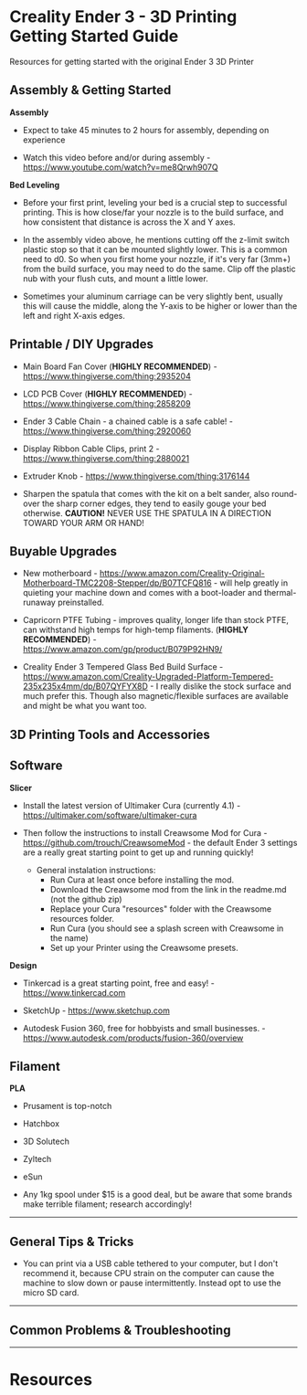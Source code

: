 # Creality Ender 3 - 3D Printing Getting Started Guide

Resources for getting started with the original Ender 3 3D Printer

## Assembly & Getting Started

**Assembly**

- Expect to take 45 minutes to 2 hours for assembly, depending on experience

- Watch this video before and/or during assembly - https://www.youtube.com/watch?v=me8Qrwh907Q

**Bed Leveling**

- Before your first print, leveling your bed is a crucial step to successful printing. This is how close/far your nozzle is to the build surface, and how consistent that distance is across the X and Y axes.

- In the assembly video above, he mentions cutting off the z-limit switch plastic stop so that it can be mounted slightly lower. This is a common need to d0. So when you first home your nozzle, if it's very far (3mm+) from the build surface, you may need to do the same. Clip off the plastic nub with your flush cuts, and mount a little lower.

- Sometimes your aluminum carriage can be very slightly bent, usually this will cause the middle, along the Y-axis to be higher or lower than the left and right X-axis edges.

## Printable / DIY Upgrades

- Main Board Fan Cover (**HIGHLY RECOMMENDED**) - https://www.thingiverse.com/thing:2935204

- LCD PCB Cover (**HIGHLY RECOMMENDED**) - https://www.thingiverse.com/thing:2858209

- Ender 3 Cable Chain - a chained cable is a safe cable! - https://www.thingiverse.com/thing:2920060

- Display Ribbon Cable Clips, print 2 - https://www.thingiverse.com/thing:2880021

- Extruder Knob - https://www.thingiverse.com/thing:3176144

- Sharpen the spatula that comes with the kit on a belt sander, also round-over the sharp corner edges, they tend to easily gouge your bed otherwise. **CAUTION!** NEVER USE THE SPATULA IN A DIRECTION TOWARD YOUR ARM OR HAND!

## Buyable Upgrades

- New motherboard - https://www.amazon.com/Creality-Original-Motherboard-TMC2208-Stepper/dp/B07TCFQ816 - will help greatly in quieting your machine down and comes with a boot-loader and thermal-runaway preinstalled.

- Capricorn PTFE Tubing - improves quality, longer life than stock PTFE, can withstand high temps for high-temp filaments. (**HIGHLY RECOMMENDED**) - https://www.amazon.com/gp/product/B079P92HN9/

- Creality Ender 3 Tempered Glass Bed Build Surface - https://www.amazon.com/Creality-Upgraded-Platform-Tempered-235x235x4mm/dp/B07QYFYX8D - I really dislike the stock surface and much prefer this. Though also magnetic/flexible surfaces are available and might be what you want too.

## 3D Printing Tools and Accessories

## Software

**Slicer**

- Install the latest version of Ultimaker Cura (currently 4.1) - https://ultimaker.com/software/ultimaker-cura

- Then follow the instructions to install Creawsome Mod for Cura - https://github.com/trouch/CreawsomeMod - the default Ender 3 settings are a really great starting point to get up and running quickly!
  - General instalation instructions:
    - Run Cura at least once before installing the mod.
    - Download the Creawsome mod from the link in the readme.md (not the github zip)
    - Replace your Cura "resources" folder with the Creawsome resources folder.
    - Run Cura (you should see a splash screen with Creawsome in the name)
    - Set up your Printer using the Creawsome presets.

**Design**

- Tinkercad is a great starting point, free and easy! - https://www.tinkercad.com

- SketchUp - https://www.sketchup.com

- Autodesk Fusion 360, free for hobbyists and small businesses. - https://www.autodesk.com/products/fusion-360/overview

## Filament

**PLA**

- Prusament is top-notch

- Hatchbox

- 3D Solutech

- Zyltech

- eSun

- Any 1kg spool under \$15 is a good deal, but be aware that some brands make terrible filament; research accordingly!

---

## General Tips & Tricks

- You can print via a USB cable tethered to your computer, but I don't recommend it, because CPU strain on the computer can cause the machine to slow down or pause intermittently. Instead opt to use the micro SD card.

---

## Common Problems & Troubleshooting

---

# Resources
